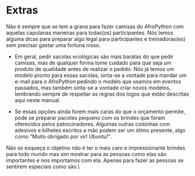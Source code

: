 # Extras

Não é sempre que se tem a grana para fazer camisas do AfroPython com aquelas capulanas maneiras para todas(os) participantes. Nós temos alguma dicas para preparar algo legal para participantes e treinadoras(es) sem precisar gastar uma fortuna nisso.

- Em geral, pedir sacolas ecológicas são mais baratas do que pedir camisas, mas de qualquer forma tome cuidado para que seja um produto de qualidade antes de realizar o pedido. Nós já temos um modelo pronto para essas sacolas, sinta-se a vontade para mandar um e-mail para o AfroPython pedindo o modelo que usamos em eventos passados, mas também sinta-se a vontade criar novos modelos, lembrando sempre de respeitar as regras dos logos que estão descritas aqui neste manual.

- Se essas opções ainda forem mais caras do que o orçamento permite, pode se preparar pacotes pequeno com os brindes que foram oferecidos pelos patrocinadores. Algumas outras coisinhas com adesivos e bilhetes escritos a mão podem ser um ótimo presente, algo como "Muito obrigado por vir! Ubuntu!".

Não se esqueça o objetivo não é ter o mais caro e impressionante brindes para todo mundo mas sim mostrar para as pessoas como elas são importantes e nos importamos com ela. Apenas para fazer as pessoas se sentirem especiais como são.\
